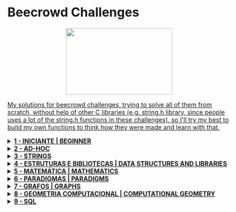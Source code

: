 # Beecrowd Challenges

<p align="center">
<a href="https://www.beecrowd.com.br">
<img  width="240"  height="150"  src="https://resources.beecrowd.com.br/judge/img/5.0/logo-beecrowd.png?1635097036">
</p>

My solutions for beecrowd challenges, trying to solve all of them from scratch, without help of other C libraries (e.g. string.h library, since people uses a lot of the string.h functions in these challenges), so I'll try my best to build my own functions to think how they were made and learn with that.

<details>
  <summary><strong> 1 - INICIANTE  | BEGINNER</strong></summary>
  <table>
    <thead>
      <tr>
        <th>1 - INICIANTE  | BEGINNER</th>
      </tr>
    </thead>
    <tbody>
      <tr>
        <th>1000 - Hello World!</th>
      </tr>
      <tr>
        <th>1001 - Extremely Basic</th>
      </tr>
    </tbody>
  </table>
</details>

<details>
  <summary><strong> 2 - AD-HOC</strong></summary>
</details>

<details>
  <summary><strong> 3 - STRINGS</strong></summary>
</details>

<details>
  <summary><strong> 4 - ESTRUTURAS E BIBLIOTECAS  | DATA STRUCTURES AND LIBRARIES</strong></summary>
</details>

<details>
  <summary><strong> 5 - MATEMÁTICA | MATHEMATICS</strong></summary>
</details>

<details>
  <summary><strong> 6 - PARADIGMAS | PARADIGMS</strong></summary>
</details>

<details>
  <summary><strong> 7 - GRAFOS | GRAPHS</strong></summary>
</details>

<details>
  <summary><strong> 8 - GEOMETRIA COMPUTACIONAL | COMPUTATIONAL GEOMETRY</strong></summary>
</details>

<details>
  <summary><strong> 9 - SQL</strong></summary>
</details>
